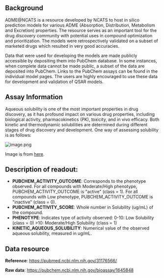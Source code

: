 ## Background
ADME@NCATS is a resource developed by NCATS to host in silico prediction models for various ADME (Absorption, Distribution, Metabolism and Excretion) properties. The resource serves as an important tool for the drug discovery community with potential uses in compound optimization and prioritization. The models were retrospectively validated on a subset of marketed drugs which resulted in very good accuracies.

Data that were used for developing the models are made publicly accessible by depositing them into PubChem database. In some instances, when complete data cannot be made public, a subset of the data are deposited into PubChem. Links to the PubChem assays can be found in the individual model pages. The users are highly encouraged to use these data for development and validation of QSAR models.

## Assay Information
Aqueous solubility is one of the most important properties in drug discovery, as it has profound impact on various drug properties, including biological activity, pharmacokinetics (PK), toxicity, and in vivo efficacy. Both kinetic and thermodynamic solubilities are determined during different stages of drug discovery and development. One way of assessing solubility is as follows:

![image.png](https://storage.googleapis.com/polaris-public/readme/datasets/img/04_02_ADME_NCATS_Solubility_data_curation.jpeg)

Image is from [here](https://www.emdmillipore.com/CA/en/product/MultiScreenHTS-PCF-Filter-Plates-for-Solubility-Assays,MM_NF-C8875?ReferrerURL=https%3A%2F%2Fwww.google.com%2F).


## Description of readout:
- **PUBCHEM_ACTIVITY_OUTCOME**: Corresponds to the phenotype observed. For all compounds with Moderate/High phenotype, PUBCHEM_ACTIVITY_OUTCOME is "active" (class = 1). For all        compounds with Low phenotype, PUBCHEM_ACTIVITY_OUTCOME is "inactive" (class = 0).
- **PUBCHEM_ACTIVITY_SCORE**: Whole number in Solubility (ug/mL) of the compound.
- **PHENOTYPE**: Indicates type of activity observed: 0-10: Low Solubility (class = 0) >10: Moderate/High Solubility (class = 1)
- **KINETIC_AQUEOUS_SOLUBILITY**: Numerical value of the observed aqueous solubility, measured in ug/mL.

## Data resource

**Reference**: https://pubmed.ncbi.nlm.nih.gov/31176566/ 

**Raw data**: https://pubchem.ncbi.nlm.nih.gov/bioassay/1645848